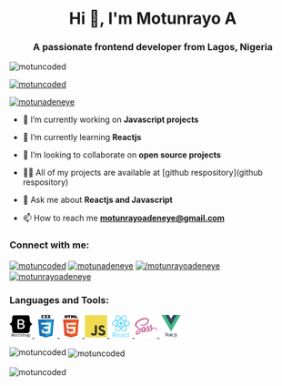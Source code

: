 <h1 align="center">Hi 👋, I'm Motunrayo A</h1>
<h3 align="center">A passionate frontend developer from Lagos, Nigeria</h3>

<p align="left"> <img src="https://komarev.com/ghpvc/?username=motuncoded&label=Profile%20views&color=0e75b6&style=flat" alt="motuncoded" /> </p>

<p align="left"> <a href="https://github.com/ryo-ma/github-profile-trophy"><img src="https://github-profile-trophy.vercel.app/?username=motuncoded" alt="motuncoded" /></a> </p>

<p align="left"> <a href="https://twitter.com/motunadeneye" target="blank"><img src="https://img.shields.io/twitter/follow/motunadeneye?logo=twitter&style=for-the-badge" alt="motunadeneye" /></a> </p>

- 🔭 I’m currently working on **Javascript projects**

- 🌱 I’m currently learning **Reactjs**

- 👯 I’m looking to collaborate on **open source projects**

- 👨‍💻 All of my projects are available at [github respository](github respository)

- 💬 Ask me about **Reactjs and Javascript**

- 📫 How to reach me **motunrayoadeneye@gmail.com**

<h3 align="left">Connect with me:</h3>
<p align="left">
<a href="https://dev.to/motuncoded" target="blank"><img align="center" src="https://raw.githubusercontent.com/rahuldkjain/github-profile-readme-generator/master/src/images/icons/Social/devto.svg" alt="motuncoded" height="30" width="40" /></a>
<a href="https://twitter.com/motunadeneye" target="blank"><img align="center" src="https://raw.githubusercontent.com/rahuldkjain/github-profile-readme-generator/master/src/images/icons/Social/twitter.svg" alt="motunadeneye" height="30" width="40" /></a>
<a href="https://linkedin.com/in//motunrayoadeneye" target="blank"><img align="center" src="https://raw.githubusercontent.com/rahuldkjain/github-profile-readme-generator/master/src/images/icons/Social/linked-in-alt.svg" alt="/motunrayoadeneye" height="30" width="40" /></a>
<a href="https://fb.com/motunrayoadeneye" target="blank"><img align="center" src="https://raw.githubusercontent.com/rahuldkjain/github-profile-readme-generator/master/src/images/icons/Social/facebook.svg" alt="motunrayoadeneye" height="30" width="40" /></a>
</p>

<h3 align="left">Languages and Tools:</h3>
<p align="left"> <a href="https://getbootstrap.com" target="_blank" rel="noreferrer"> <img src="https://raw.githubusercontent.com/devicons/devicon/master/icons/bootstrap/bootstrap-plain-wordmark.svg" alt="bootstrap" width="40" height="40"/> </a> <a href="https://www.w3schools.com/css/" target="_blank" rel="noreferrer"> <img src="https://raw.githubusercontent.com/devicons/devicon/master/icons/css3/css3-original-wordmark.svg" alt="css3" width="40" height="40"/> </a> <a href="https://www.w3.org/html/" target="_blank" rel="noreferrer"> <img src="https://raw.githubusercontent.com/devicons/devicon/master/icons/html5/html5-original-wordmark.svg" alt="html5" width="40" height="40"/> </a> <a href="https://developer.mozilla.org/en-US/docs/Web/JavaScript" target="_blank" rel="noreferrer"> <img src="https://raw.githubusercontent.com/devicons/devicon/master/icons/javascript/javascript-original.svg" alt="javascript" width="40" height="40"/> </a> <a href="https://reactjs.org/" target="_blank" rel="noreferrer"> <img src="https://raw.githubusercontent.com/devicons/devicon/master/icons/react/react-original-wordmark.svg" alt="react" width="40" height="40"/> </a> <a href="https://sass-lang.com" target="_blank" rel="noreferrer"> <img src="https://raw.githubusercontent.com/devicons/devicon/master/icons/sass/sass-original.svg" alt="sass" width="40" height="40"/> </a> <a href="https://vuejs.org/" target="_blank" rel="noreferrer"> <img src="https://raw.githubusercontent.com/devicons/devicon/master/icons/vuejs/vuejs-original-wordmark.svg" alt="vuejs" width="40" height="40"/> </a> </p>

<p><img align="left" src="https://github-readme-stats.vercel.app/api/top-langs?username=motuncoded&show_icons=true&locale=en&layout=compact" alt="motuncoded" /></p>

<p>&nbsp;<img align="center" src="https://github-readme-stats.vercel.app/api?username=motuncoded&show_icons=true&locale=en" alt="motuncoded" /></p>

<p><img align="center" src="https://github-readme-streak-stats.herokuapp.com/?user=motuncoded&" alt="motuncoded" /></p>
